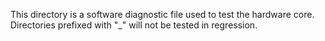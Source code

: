 This directory is a software diagnostic file used to test the hardware core. Directories prefixed with "_" will not be tested in regression.
